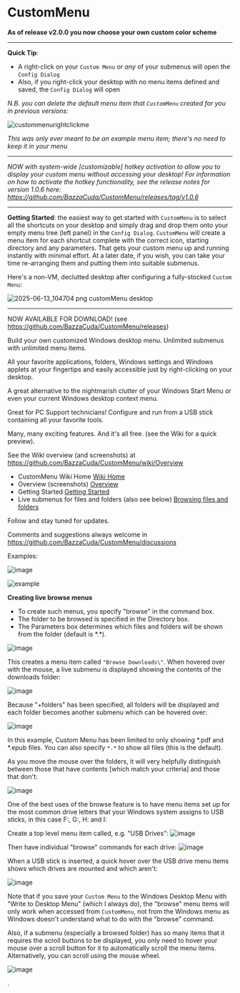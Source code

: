 # CustomMenu

**As of release v2.0.0 you now choose your own custom color scheme**

------

**Quick Tip**: 
- A right-click on your `Custom Menu` or _any_  of your submenus will open the `Config Dialog`
- Also, if you right-click your desktop with no menu items defined and saved, the `Config Dialog` will open

_N.B. you can delete the default menu item that `CustomMenu` created for you in previous versions:_

![custommenurightclickme](https://github.com/BazzaCuda/CustomMenu/assets/22550919/218b82cd-e348-4fe7-937f-796d4c2a2c05)

_This was only ever meant to be an example menu item; there's no need to keep it in your menu_


-----------
_NOW with system-wide [customizable] hotkey activation to allow you to display your custom menu without accessing your desktop! For information on how to activate the hotkey functionality, see the release notes for version 1.0.6 here: https://github.com/BazzaCuda/CustomMenu/releases/tag/v1.0.6_

-----------

**Getting Started**: the easiest way to get started with `CustomMenu` is to select all the shortcuts on your desktop and simply drag and drop them onto your empty menu tree (left panel) in the `Config Dialog`. `CustomMenu` will create a menu item for each shortcut complete with the correct icon, starting directory and any parameters. That gets your custom menu up and running instantly with minimal effort. At a later date, if you wish, you can take your time re-arranging them and putting them into suitable submenus.

Here's a non-VM, declutted desktop after configuring a fully-stocked `Custom Menu`:

![2025-06-13_104704 png customMenu desktop](https://github.com/user-attachments/assets/7f15cf5d-7d77-4320-b4d7-cd5187019d1f)


----------

NOW AVAILABLE FOR DOWNLOAD! (see https://github.com/BazzaCuda/CustomMenu/releases)

Build your own customized Windows desktop menu.  Unlimited submenus with unlimited menu items.

All your favorite applications, folders, Windows settings and Windows applets at your fingertips and easily accessible just by right-clicking on your desktop.

A great alternative to the nightmarish clutter of your Windows Start Menu or even your current Windows desktop context menu.

Great for PC Support technicians! Configure and run from a USB stick containing all your favorite tools.

Many, many exciting features. And it's all free. (see the Wiki for a quick preview).

See the Wiki overview (and screenshots) at https://github.com/BazzaCuda/CustomMenu/wiki/Overview
- CustomMenu Wiki Home [Wiki Home](https://github.com/BazzaCuda/CustomMenu/wiki)
- Overview (screenshots) [Overview](https://github.com/BazzaCuda/CustomMenu/wiki/Overview)
- Getting Started [Getting Started](https://github.com/BazzaCuda/CustomMenu/wiki/Getting-Started)
- Live submenus for files and folders (also see below) [Browsing files and folders](https://github.com/BazzaCuda/CustomMenu/wiki/Browsing-files-and-folders)

Follow and stay tuned for updates.

Comments and suggestions always welcome in https://github.com/BazzaCuda/CustomMenu/discussions

Examples:

![image](https://github.com/user-attachments/assets/27c141b9-cdab-4a7a-b880-994c64dca567)



![example](https://user-images.githubusercontent.com/22550919/209433120-93bdfd3c-6990-4958-8581-75fc001b423a.jpg)




**Creating live browse menus**

- To create such menus, you specify "browse" in the command box.
- The folder to be browsed is specified in the Directory box.
- The Parameters box determines which files and folders will be shown from the folder (default is \*.\*).

![image](https://github.com/user-attachments/assets/2fbb8796-4ffa-469d-b0d3-8a5be16dd42d)


This creates a menu item called `"Browse Downloads\"`. When hovered over with the mouse, a live submenu is displayed showing the contents of the downloads folder:

![image](https://github.com/BazzaCuda/CustomMenu/assets/22550919/6a382453-61ad-4e39-8792-7f86bd8e6e88)

Because "+folders" has been specified, all folders will be displayed and each folder becomes another submenu which can be hovered over:

![image](https://github.com/BazzaCuda/CustomMenu/assets/22550919/92477c7a-5669-471a-8200-8d3805a349c3)

In this example, Custom Menu has been limited to only showing *.pdf and *.epub files. You can also specify `*.*` to show all files (this is the default).



As you move the mouse over the folders, it will very helpfully distinguish between those that have contents [which match your criteria] and those that don't:

![image](https://github.com/BazzaCuda/CustomMenu/assets/22550919/217e3d05-75de-4fa9-98de-d0e635ec6f2a)

One of the best uses of the browse feature is to have menu items set up for the most common drive letters that your Windows system assigns to USB sticks, in this case F:, G:, H: and I:

Create a top level menu item called, e.g. "USB Drives":
![image](https://github.com/BazzaCuda/CustomMenu/assets/22550919/db918b55-7a51-4af7-a176-8ab07db4e18e)

Then have individual "browse" commands for each drive:
![image](https://github.com/BazzaCuda/CustomMenu/assets/22550919/433dcfa8-8984-4224-913c-322583e28f20)

When a USB stick is inserted, a quick hover over the USB drive menu items shows which drives are mounted and which aren't:

![image](https://github.com/BazzaCuda/CustomMenu/assets/22550919/814078df-b058-44df-939f-1b95fee88e2e)

Note that if you save your `Custom Menu` to the Windows Desktop Menu with "Write to Desktop Menu" (which I always do), the "browse" menu items will only work when accessed from `CustomMenu`, not from the Windows menu as Windows doesn't understand what to do with the "browse" command.

Also, if a submenu (especially a browsed folder) has so many items that it requires the scroll buttons to be displayed, you only need to hover your mouse over a scroll button for it to automatically scroll the menu items. Alternatively, you can scroll using the mouse wheel.

![image](https://github.com/BazzaCuda/CustomMenu/assets/22550919/266a506b-766f-4e4a-9340-658e0df88ac7)




.




